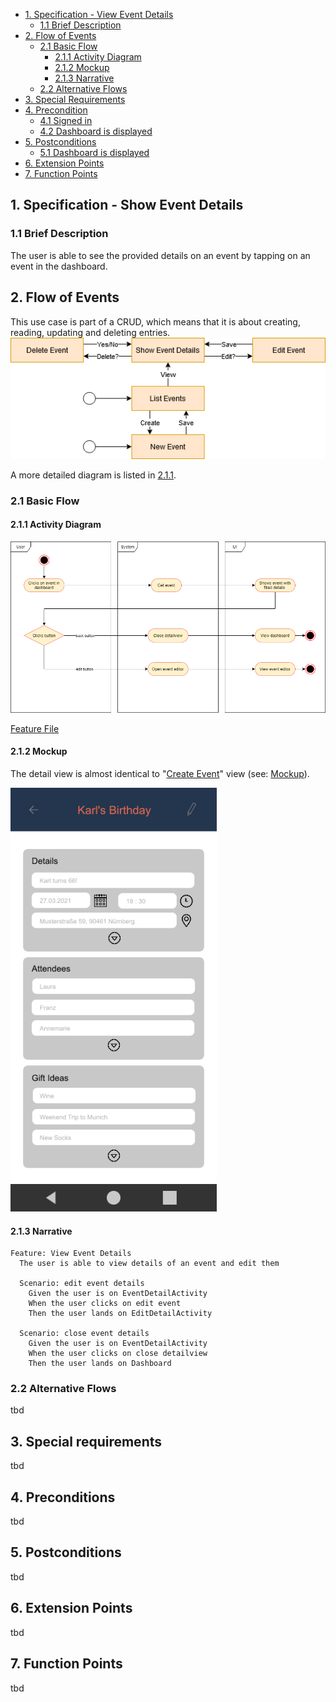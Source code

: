 - [1. Specification - View Event Details](#1-specification-view-event-details)
    - [1.1 Brief Description](#11-brief-description)
- [2. Flow of Events](#2-flow-of-events)
    - [2.1 Basic Flow](#21-basic-flow)
        - [2.1.1 Activity Diagram](#211-activity-diagram)
        - [2.1.2 Mockup](#212-mockup)
        - [2.1.3 Narrative](#213-narrative)
    - [2.2 Alternative Flows](#21-alternative-flows)
- [3. Special Requirements](#3-special-requirements)
- [4. Precondition](#4-preconditions)
    - [4.1 Signed in](#41-signed-in)
    - [4.2 Dashboard is displayed](#42-dashboard-is-displayed)    
- [5. Postconditions](#5-postconditions)
    - [5.1 Dashboard is displayed](#51-dashboard-is-displayed)    
- [6. Extension Points](#6-extension-points)
- [7. Function Points](#7-function-points)

## 1. Specification - Show Event Details
### 1.1 Brief Description
The user is able to see the provided details on an event by tapping on an event in the dashboard.
## 2. Flow of Events
This use case is part of a CRUD, which means that it is about creating, reading, updating and deleting entries. 
![CRUD](https://raw.githubusercontent.com/Honrix/PlandoraDocumentation/main/UCS/CRUD/Create%20Event.png)

A more detailed diagram is listed in [2.1.1](#211-activity-diagram).
### 2.1 Basic Flow
#### 2.1.1 Activity Diagram
![Activity Diagram](https://raw.githubusercontent.com/Honrix/PlandoraDocumentation/main/UCS/04_Show%20Event%20Details/Show%20Event%20Details.png)

[Feature File](https://github.com/nf3lix/Plandora/blob/master/app/src/androidTest/java/com/plandora/steps/view_event_details.feature)
#### 2.1.2 Mockup
The detail view is almost identical to "[Create Event](https://github.com/Honrix/PlandoraDocumentation/blob/main/UCS/01_Create%20Event/Create%20Event.md)" view (see: [Mockup](https://github.com/Honrix/PlandoraDocumentation/blob/main/UCS/Mockups/Create%20Event.PNG)).

![Mockup](https://raw.githubusercontent.com/Honrix/PlandoraDocumentation/main/UCS/Mockups/Event_Details.png)
#### 2.1.3 Narrative
```
Feature: View Event Details
  The user is able to view details of an event and edit them

  Scenario: edit event details
    Given the user is on EventDetailActivity
    When the user clicks on edit event
    Then the user lands on EditDetailActivity

  Scenario: close event details
    Given the user is on EventDetailActivity
    When the user clicks on close detailview
    Then the user lands on Dashboard
```
### 2.2 Alternative Flows
tbd
## 3. Special requirements
tbd
## 4. Preconditions
tbd
## 5. Postconditions
tbd
## 6. Extension Points
tbd
## 7. Function Points
tbd
